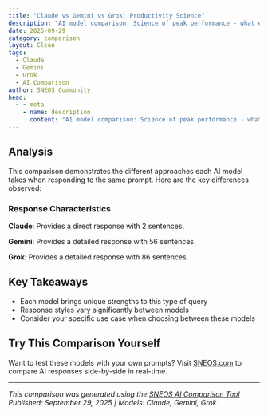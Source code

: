 ```yaml
---
title: "Claude vs Gemini vs Grok: Productivity Science"
description: "AI model comparison: Science of peak performance - what elite performers do differently..."
date: 2025-09-29
category: comparison
layout: Clean
tags:
  - Claude
  - Gemini
  - Grok
  - AI Comparison
author: SNEOS Community
head:
  - - meta
    - name: description
      content: "AI model comparison: Science of peak performance - what elite performers do differently..."
---
```


<ChatComparison
  title="Claude vs Gemini vs Grok: Productivity Science"
  prompt="Science of peak performance - what elite performers do differently"
  :responses='{
    "Claude": "Invalid API source. Please specify \u0027openai\u0027, \u0027anthropic\u0027, \u0027gemini\u0027, \u0027gemini-grounding\u0027, \u0027deepseek\u0027, \u0027grok\u0027, \u0027grok-live\u0027, or \u0027mistral\u0027.",
    "Gemini": "The science of peak performance is a multidisciplinary field that examines what separates elite performers from the rest, be it in sports, business, arts, or any other domain. It encompasses aspects of psychology, physiology, neurology, and even sociology to understand the intricate factors that contribute to exceptional achievement. Here\u0027s a breakdown of key areas and what elite performers often do differently:\n\n**1. Mindset and Psychology:**\n\n*   **Growth Mindset:** Elite performers believe their abilities can be developed through dedication and hard work. They embrace challenges, learn from setbacks, and persist in the face of obstacles.\n    *   **What They Do Differently:** Actively seek out challenges and use setbacks as learning opportunities. They reframe failures as temporary and attribute success to effort rather than innate talent.\n\n*   **Purpose and Motivation:** A strong sense of purpose fuels their commitment. They connect their performance to something larger than themselves, whether it\u0027s a personal goal, a team mission, or a contribution to society.\n    *   **What They Do Differently:** Clearly define their \u0027why\u0027 and constantly revisit their purpose to maintain motivation during difficult times.\n\n*   **Mental Toughness:** The ability to maintain focus and control emotions under pressure is crucial. This involves skills like:\n    *   **Visualization:** Mentally rehearsing performances or strategies to improve execution.\n        *   **What They Do Differently:** Regularly use vivid and realistic mental imagery to prepare for high-pressure situations.\n    *   **Self-Talk:** Using positive and constructive internal dialogue to boost confidence and manage anxiety.\n        *   **What They Do Differently:** Actively challenge negative thoughts and replace them with positive affirmations and self-encouragement.\n    *   **Mindfulness and Meditation:** Practices that help them stay present, reduce stress, and improve focus.\n        *   **What They Do Differently:** Integrate mindfulness techniques into their daily routine to improve concentration and emotional regulation.\n\n*   **Emotional Regulation:** The ability to understand and manage emotions effectively, preventing them from hindering performance.\n    *   **What They Do Differently:** Recognize emotional triggers, develop coping mechanisms to manage stress, and maintain emotional equilibrium under pressure.\n\n**2. Physiology and Physical Preparation:**\n\n*   **Optimized Training:** Elite performers employ scientific training methods that are tailored to their individual needs and goals. This involves:\n    *   **Periodization:** Structuring training into cycles to optimize performance at specific times.\n        *   **What They Do Differently:** Work closely with coaches and trainers to develop individualized periodized training plans that peak their performance for key events.\n    *   **Specificity:** Training that closely mimics the demands of their sport or activity.\n        *   **What They Do Differently:** Focus their training on the specific movements, skills, and energy systems required for their activity.\n    *   **Recovery:** Prioritizing rest, sleep, nutrition, and other recovery methods to prevent overtraining and injury.\n        *   **What They Do Differently:** View recovery as an integral part of their training process and employ various recovery strategies like sleep optimization, active recovery, and massage therapy.\n\n*   **Nutrition and Hydration:** Fueling their bodies with the right nutrients and fluids is essential for optimal performance and recovery.\n    *   **What They Do Differently:** Work with nutritionists to develop personalized meal plans that support their training demands and performance goals.\n\n*   **Sleep Optimization:** Recognizing the critical role of sleep in physical and cognitive recovery.\n    *   **What They Do Differently:** Prioritize sleep hygiene by maintaining a consistent sleep schedule, creating a relaxing sleep environment, and avoiding stimulants before bed.\n\n**3. Skill Acquisition and Expertise:**\n\n*   **Deliberate Practice:** Focusing on specific areas for improvement and actively seeking feedback.\n    *   **What They Do Differently:** Intentionally engage in challenging practice sessions that target specific weaknesses and areas for improvement. They actively seek feedback from coaches and mentors.\n\n*   **Expert Feedback and Mentorship:** Relying on experienced coaches and mentors to guide their development.\n    *   **What They Do Differently:** Actively seek out mentors who have achieved success in their field and value their feedback and guidance.\n\n*   **Pattern Recognition and Intuition:** Developing the ability to quickly and accurately recognize patterns and make decisions based on intuition.\n    *   **What They Do Differently:**  Engage in extensive practice and training to develop their pattern recognition skills and intuition. They can quickly assess situations and make informed decisions under pressure.\n\n**4. Cognitive Function and Focus:**\n\n*   **Attention and Concentration:** The ability to focus attention and block out distractions is critical for peak performance.\n    *   **What They Do Differently:** Practice techniques to improve their focus and concentration, such as mindfulness meditation or specific mental exercises.\n\n*   **Decision-Making:** Making quick and effective decisions under pressure is crucial.\n    *   **What They Do Differently:**  Develop their decision-making skills through practice and experience, learning to assess risks and rewards quickly.\n\n*   **Cognitive Flexibility:** The ability to adapt to changing situations and switch between tasks.\n    *   **What They Do Differently:** Engage in training that challenges their cognitive flexibility, such as simulations or drills that require them to adapt to unexpected changes.\n\n**5. Environment and Support System:**\n\n*   **Supportive Relationships:** Surrounding themselves with supportive friends, family, and colleagues.\n    *   **What They Do Differently:** Actively cultivate strong relationships with individuals who provide emotional support, encouragement, and constructive feedback.\n\n*   **Positive Environment:** Creating a positive and motivating environment that fosters growth and development.\n    *   **What They Do Differently:** Surround themselves with positive influences and create a supportive environment that encourages them to pursue their goals.\n\n*   **Effective Coaching:** Working with coaches who understand their individual needs and can provide personalized guidance.\n    *   **What They Do Differently:**  Seek out coaches who have a strong understanding of their sport or activity and can provide individualized guidance and support.\n\n**In summary, elite performers don\u0027t just rely on innate talent; they systematically cultivate a range of mental, physical, and environmental factors to achieve their full potential. They are dedicated to continuous improvement, embrace challenges, and are supported by a strong network of coaches, mentors, and loved ones.**\n",
    "Grok": "The science of peak performance is a fascinating and multidisciplinary field that draws from psychology, neuroscience, physiology, and behavioral science to understand what separates elite performers\u2014whether in sports, business, arts, or other domains\u2014from the rest. Elite performers consistently achieve extraordinary results by leveraging specific strategies, mindsets, and habits that optimize their physical and mental capabilities. Below is a breakdown of what elite performers do differently, supported by research and real-world examples.\n\n---\n\n### **1. Deliberate Practice: Mastery Through Focused Effort**\n- **What They Do Differently**: Elite performers engage in *deliberate practice*, a structured and purposeful approach to skill development. Unlike casual practice, deliberate practice involves working on specific weaknesses, seeking feedback, and pushing beyond comfort zones.\n- **Science Behind It**: Research by psychologist Anders Ericsson, who pioneered the concept of deliberate practice, shows that excellence is not about innate talent but about consistent, high-quality practice over time (often cited as the \u002210,000-hour rule,\u0022 though the exact number varies). Deliberate practice strengthens neural pathways through myelin formation, improving skill efficiency.\n- **Example**: Violinists at the top of their field often spend hours focusing on specific techniques (e.g., perfecting a single note transition) rather than just playing through songs. Athletes like Michael Jordan worked relentlessly on fundamentals, even after achieving stardom.\n- **Key Takeaway**: Elite performers prioritize quality over quantity, focusing on incremental improvement with clear goals and feedback loops.\n\n---\n\n### **2. Growth Mindset: Embracing Challenges**\n- **What They Do Differently**: Elite performers adopt a *growth mindset*, believing that abilities can be developed through effort and learning, rather than being fixed. They view failures as opportunities to grow.\n- **Science Behind It**: Psychologist Carol Dweck\u2019s research on mindset demonstrates that individuals with a growth mindset are more resilient, persistent, and willing to take on challenges. This mindset activates the brain\u2019s reward system during learning and problem-solving, reinforcing motivation.\n- **Example**: Oprah Winfrey, despite a challenging upbringing, reframed setbacks as lessons, propelling her to become a media mogul. Athletes like Serena Williams often speak about learning from losses to improve their game.\n- **Key Takeaway**: Elite performers see obstacles as stepping stones, not barriers, and actively seek out challenges to stretch their capabilities.\n\n---\n\n### **3. Optimizing Recovery: Balancing Work and Rest**\n- **What They Do Differently**: Elite performers understand that rest and recovery are as critical as hard work. They prioritize sleep, nutrition, and mental downtime to recharge.\n- **Science Behind It**: Sleep enhances memory consolidation and cognitive function, as shown in studies by neuroscientist Matthew Walker. Recovery periods also reduce cortisol (stress hormone) levels and prevent burnout, while proper nutrition fuels brain and body performance. Overtraining or under-resting can impair decision-making and physical output via diminished prefrontal cortex activity.\n- **Example**: LeBron James reportedly invests heavily in recovery, including sleep (8-10 hours nightly), cryotherapy, and a tailored diet. Tech leaders like Arianna Huffington advocate for sleep as a productivity tool after experiencing burnout.\n- **Key Takeaway**: Peak performance isn\u2019t about grinding 24/7; it\u2019s about strategic recovery to sustain long-term excellence.\n\n---\n\n### **4. Mental Toughness and Emotional Regulation**\n- **What They Do Differently**: Elite performers excel at managing stress, staying composed under pressure, and maintaining focus. They use techniques like visualization, mindfulness, and self-talk to regulate emotions.\n- **Science Behind It**: Neuroscience shows that mental toughness is linked to activity in the prefrontal cortex, which governs executive functions like focus and impulse control. Practices like mindfulness meditation strengthen the amygdala\u2019s response to stress, reducing anxiety. Visualization primes the brain by activating the same neural pathways used during actual performance.\n- **Example**: Navy SEALs train in high-stress environments to build mental resilience, often using breathing techniques to stay calm. Tennis player Novak Djokovic uses meditation and visualization to maintain focus during critical matches.\n- **Key Takeaway**: Elite performers train their minds as rigorously as their bodies, mastering emotional control to thrive in high-stakes situations.\n\n---\n\n### **5. Goal Setting and Intrinsic Motivation**\n- **What They Do Differently**: Elite performers set specific, challenging, yet achievable goals and are driven by intrinsic motivation (internal passion or purpose) rather than just external rewards like money or fame.\n- **Science Behind It**: Goal-setting theory by Edwin Locke suggests that specific and difficult goals enhance performance by directing attention and increasing persistence. Intrinsic motivation, as studied by Deci and Ryan in Self-Determination Theory, fosters deeper engagement and satisfaction, activating dopamine pathways for sustained effort.\n- **Example**: Elon Musk\u2019s ambitious goals (e.g., colonizing Mars) are rooted in a vision for humanity\u2019s future, not just profit. Marathon runner Eliud Kipchoge focuses on personal growth and breaking limits, evident in his sub-2-hour marathon.\n- **Key Takeaway**: Elite performers align their work with meaningful purpose and break big dreams into actionable, measurable steps.\n\n---\n\n### **6. Building Strong Routines and Discipline**\n- **What They Do Differently**: Elite performers rely on consistent routines to create structure and minimize decision fatigue. They cultivate discipline to stick to habits even when motivation wanes.\n- **Science Behind It**: Habits are formed through the brain\u2019s basal ganglia, creating automatic behaviors that conserve mental energy for high-priority tasks. Discipline strengthens willpower, which is linked to activity in the anterior cingulate cortex, as shown in studies on self-control.\n- **Example**: Author Stephen King writes every day, adhering to a strict schedule of 2,000 words. Olympic swimmer Michael Phelps followed a meticulous daily routine, from diet to training, to build consistency.\n- **Key Takeaway**: Success isn\u2019t random; elite performers design their days with intentional habits that compound over time.\n\n---\n\n### **7. Leveraging Social Support and Mentorship**\n- **What They Do Differently**: Elite performers surround themselves with supportive networks, including mentors, coaches, and peers who challenge and inspire them.\n- **Science Behind It**: Social support reduces stress (lowering cortisol levels) and boosts oxytocin, fostering trust and collaboration. Mentorship provides perspective and accelerates learning by offering insights from experience, as shown in organizational psychology studies.\n- **Example**: Tech innovators like Steve Jobs relied on mentors like Robert Noyce (co-inventor of the microchip) for guidance. Elite athletes often credit coaches for pushing them beyond perceived limits.\n- **Key Takeaway**: Peak performers don\u2019t go it alone; they build a \u201Cteam\u201D to provide accountability, feedback, and encouragement.\n\n---\n\n### **8. Adaptability and Lifelong Learning**\n- **What They Do Differently**: Elite performers are highly adaptable, constantly learning and evolving to stay ahead. They embrace change and seek new knowledge or skills.\n- **Science Behind It**: Neuroplasticity research shows that the brain remains adaptable throughout life, capable of forming new connections with learning. A curious mindset enhances problem-solving by engaging the hippocampus and reward centers.\n- **Example**: Chess grandmaster Magnus Carlsen studies new strategies and adapts to opponents\u2019 styles mid-game. Business leaders like Jeff Bezos emphasize experimentation and learning from failure (e.g., Amazon\u2019s iterative approach).\n- **Key Takeaway**: Elite performers remain students of their craft, staying flexible and open to innovation.\n\n---\n\n### **9. Focus on the Process, Not Just the Outcome**\n- **What They Do Differently**: While elite performers aim for big results, they obsess over the process\u2014daily actions and systems\u2014rather than fixating solely on the end goal.\n- **Science Behind It**: Focusing on controllable actions (process) reduces anxiety and builds confidence, as it shifts attention from external uncertainties to internal effort. Studies in sports psychology show that process-oriented athletes perform better under pressure.\n- **Example**: Coach Nick Saban\u2019s \u201CProcess\u201D philosophy at Alabama football emphasizes perfecting each play rather than obsessing over winning the game. Author James Clear\u2019s concept of \u201C1% better every day\u201D reflects this in Atomic Habits.\n- **Key Takeaway**: Peak performance comes from mastering the small, repeatable steps that lead to big outcomes.\n\n---\n\n### **Conclusion: The Compound Effect of Small Choices**\nElite performers aren\u2019t necessarily born exceptional; they become exceptional through intentional behaviors, mindsets, and environments. They combine deliberate practice, mental resilience, strategic recovery, and a commitment to growth, stacking small advantages over time. The science of peak performance reveals that anyone can adopt these principles\u2014focus on process, embrace discomfort, prioritize recovery, and build supportive systems\u2014to move closer to their own version of excellence.\n\nIf you\u2019d like to dive deeper into any specific area (e.g., mental toughness techniques or deliberate practice strategies), let me know!"
  }'
  published-date="16:28"
/>

## Analysis

This comparison demonstrates the different approaches each AI model takes when responding to the same prompt. Here are the key differences observed:

### Response Characteristics

**Claude**: Provides a direct response with 2 sentences. 

**Gemini**: Provides a detailed response with 56 sentences. 

**Grok**: Provides a detailed response with 86 sentences. 

## Key Takeaways

- Each model brings unique strengths to this type of query
- Response styles vary significantly between models
- Consider your specific use case when choosing between these models

## Try This Comparison Yourself

Want to test these models with your own prompts? Visit [SNEOS.com](https://sneos.com) to compare AI responses side-by-side in real-time.

---

*This comparison was generated using the [SNEOS AI Comparison Tool](https://sneos.com)*
*Published: September 29, 2025 | Models: Claude, Gemini, Grok*
